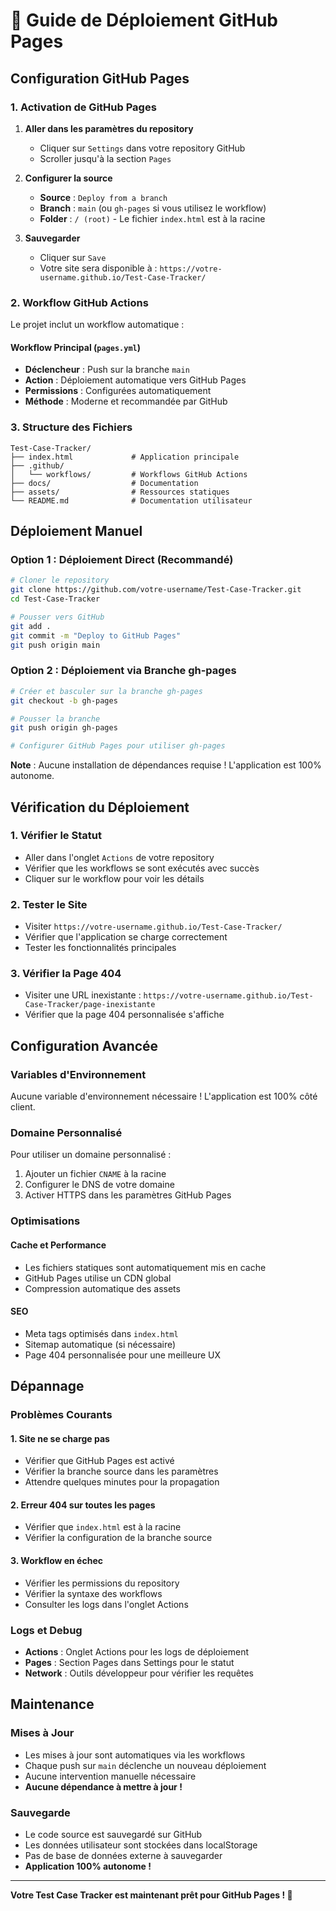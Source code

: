 # 🚀 Guide de Déploiement GitHub Pages

## Configuration GitHub Pages

### 1. Activation de GitHub Pages

1. **Aller dans les paramètres du repository**
   - Cliquer sur `Settings` dans votre repository GitHub
   - Scroller jusqu'à la section `Pages`

2. **Configurer la source**
   - **Source** : `Deploy from a branch`
   - **Branch** : `main` (ou `gh-pages` si vous utilisez le workflow)
   - **Folder** : `/ (root)` - Le fichier `index.html` est à la racine

3. **Sauvegarder**
   - Cliquer sur `Save`
   - Votre site sera disponible à : `https://votre-username.github.io/Test-Case-Tracker/`

### 2. Workflow GitHub Actions

Le projet inclut un workflow automatique :

#### Workflow Principal (`pages.yml`)
- **Déclencheur** : Push sur la branche `main`
- **Action** : Déploiement automatique vers GitHub Pages
- **Permissions** : Configurées automatiquement
- **Méthode** : Moderne et recommandée par GitHub

### 3. Structure des Fichiers

```
Test-Case-Tracker/
├── index.html             # Application principale
├── .github/
│   └── workflows/         # Workflows GitHub Actions
├── docs/                  # Documentation
├── assets/                # Ressources statiques
└── README.md              # Documentation utilisateur
```

## Déploiement Manuel

### Option 1 : Déploiement Direct (Recommandé)
```bash
# Cloner le repository
git clone https://github.com/votre-username/Test-Case-Tracker.git
cd Test-Case-Tracker

# Pousser vers GitHub
git add .
git commit -m "Deploy to GitHub Pages"
git push origin main
```

### Option 2 : Déploiement via Branche gh-pages
```bash
# Créer et basculer sur la branche gh-pages
git checkout -b gh-pages

# Pousser la branche
git push origin gh-pages

# Configurer GitHub Pages pour utiliser gh-pages
```

**Note** : Aucune installation de dépendances requise ! L'application est 100% autonome.

## Vérification du Déploiement

### 1. Vérifier le Statut
- Aller dans l'onglet `Actions` de votre repository
- Vérifier que les workflows se sont exécutés avec succès
- Cliquer sur le workflow pour voir les détails

### 2. Tester le Site
- Visiter `https://votre-username.github.io/Test-Case-Tracker/`
- Vérifier que l'application se charge correctement
- Tester les fonctionnalités principales

### 3. Vérifier la Page 404
- Visiter une URL inexistante : `https://votre-username.github.io/Test-Case-Tracker/page-inexistante`
- Vérifier que la page 404 personnalisée s'affiche

## Configuration Avancée

### Variables d'Environnement
Aucune variable d'environnement nécessaire ! L'application est 100% côté client.

### Domaine Personnalisé
Pour utiliser un domaine personnalisé :
1. Ajouter un fichier `CNAME` à la racine
2. Configurer le DNS de votre domaine
3. Activer HTTPS dans les paramètres GitHub Pages

### Optimisations

#### Cache et Performance
- Les fichiers statiques sont automatiquement mis en cache
- GitHub Pages utilise un CDN global
- Compression automatique des assets

#### SEO
- Meta tags optimisés dans `index.html`
- Sitemap automatique (si nécessaire)
- Page 404 personnalisée pour une meilleure UX

## Dépannage

### Problèmes Courants

#### 1. Site ne se charge pas
- Vérifier que GitHub Pages est activé
- Vérifier la branche source dans les paramètres
- Attendre quelques minutes pour la propagation

#### 2. Erreur 404 sur toutes les pages
- Vérifier que `index.html` est à la racine
- Vérifier la configuration de la branche source

#### 3. Workflow en échec
- Vérifier les permissions du repository
- Vérifier la syntaxe des workflows
- Consulter les logs dans l'onglet Actions

### Logs et Debug
- **Actions** : Onglet Actions pour les logs de déploiement
- **Pages** : Section Pages dans Settings pour le statut
- **Network** : Outils développeur pour vérifier les requêtes

## Maintenance

### Mises à Jour
- Les mises à jour sont automatiques via les workflows
- Chaque push sur `main` déclenche un nouveau déploiement
- Aucune intervention manuelle nécessaire
- **Aucune dépendance à mettre à jour !**

### Sauvegarde
- Le code source est sauvegardé sur GitHub
- Les données utilisateur sont stockées dans localStorage
- Pas de base de données externe à sauvegarder
- **Application 100% autonome !**

---

**Votre Test Case Tracker est maintenant prêt pour GitHub Pages ! 🎉**
